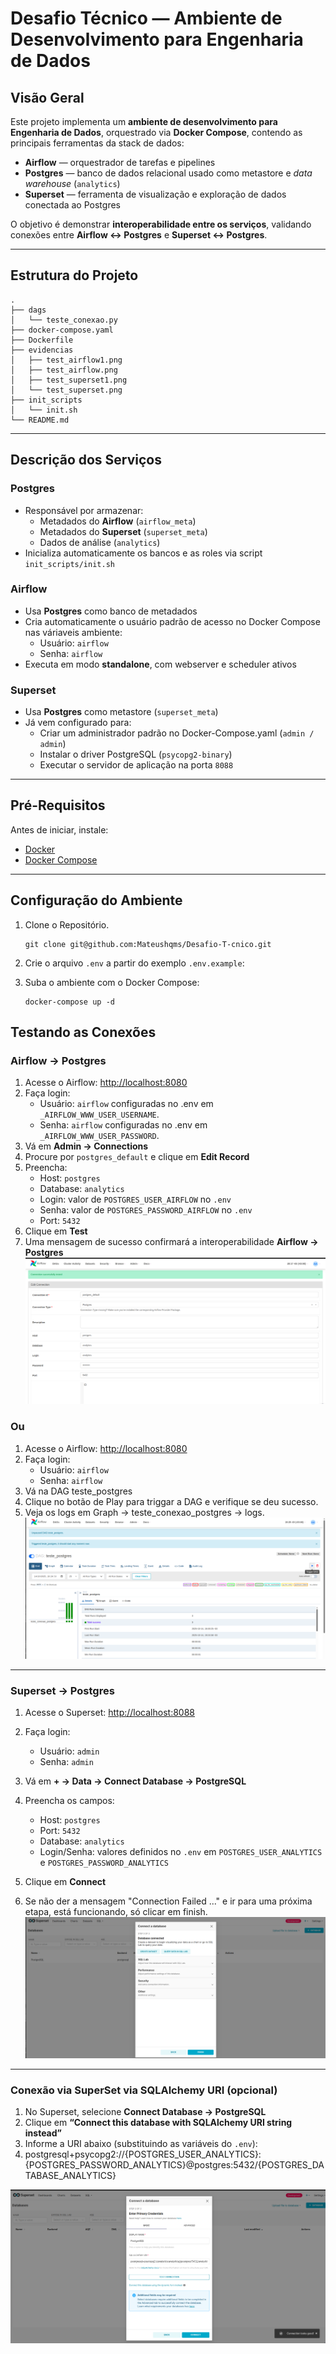 # Desafio Técnico — Ambiente de Desenvolvimento para Engenharia de Dados

## Visão Geral

Este projeto implementa um **ambiente de desenvolvimento para Engenharia de Dados**, orquestrado via **Docker Compose**, contendo as principais ferramentas da stack de dados:

- **Airflow** — orquestrador de tarefas e pipelines
- **Postgres** — banco de dados relacional usado como metastore e *data warehouse* (`analytics`)
- **Superset** — ferramenta de visualização e exploração de dados conectada ao Postgres

O objetivo é demonstrar **interoperabilidade entre os serviços**, validando conexões entre **Airflow ↔ Postgres** e **Superset ↔ Postgres**.

---

## Estrutura do Projeto
```
.
├── dags
│   └── teste_conexao.py
├── docker-compose.yaml
├── Dockerfile
├── evidencias
│   ├── test_airflow1.png
│   ├── test_airflow.png
│   ├── test_superset1.png
│   └── test_superset.png
├── init_scripts
│   └── init.sh
└── README.md
```
---

## Descrição dos Serviços

### Postgres

- Responsável por armazenar:
  - Metadados do **Airflow** (`airflow_meta`)
  - Metadados do **Superset** (`superset_meta`)
  - Dados de análise (`analytics`)
- Inicializa automaticamente os bancos e as roles via script `init_scripts/init.sh`

### Airflow

- Usa **Postgres** como banco de metadados
- Cria automaticamente o usuário padrão de acesso no Docker Compose nas váriaveis ambiente:
  - Usuário: `airflow`
  - Senha: `airflow`
- Executa em modo **standalone**, com webserver e scheduler ativos

### Superset

- Usa **Postgres** como metastore (`superset_meta`)
- Já vem configurado para:
  - Criar um administrador padrão no Docker-Compose.yaml (`admin / admin`)
  - Instalar o driver PostgreSQL (`psycopg2-binary`)
  - Executar o servidor de aplicação na porta `8088`

---

## Pré-Requisitos

Antes de iniciar, instale:

- [Docker](https://docs.docker.com/get-docker/)
- [Docker Compose](https://docs.docker.com/compose/install/)
---

## Configuração do Ambiente

1. Clone o Repositório.
   ```
   git clone git@github.com:Mateushqms/Desafio-T-cnico.git
   ```
2. Crie o arquivo `.env` a partir do exemplo `.env.example`:

2. Suba o ambiente com o Docker Compose:
    ```
    docker-compose up -d
    ```
## Testando as Conexões

### Airflow → Postgres

1. Acesse o Airflow: [http://localhost:8080](http://localhost:8080)
2. Faça login:
   - Usuário: `airflow` configuradas no .env em `_AIRFLOW_WWW_USER_USERNAME`.
   - Senha: `airflow` configuradas no .env em `_AIRFLOW_WWW_USER_PASSWORD`.
3. Vá em **Admin → Connections**
4. Procure por `postgres_default` e clique em **Edit Record**
5. Preencha:
   - Host: `postgres`
   - Database: `analytics`
   - Login: valor de `POSTGRES_USER_AIRFLOW` no `.env`
   - Senha: valor de `POSTGRES_PASSWORD_AIRFLOW` no `.env`
   - Port: `5432`
6. Clique em **Test**
7. Uma mensagem de sucesso confirmará a interoperabilidade **Airflow → Postgres**
![](/evidencias/test_airflow1.png)
### Ou 

1. Acesse o Airflow: [http://localhost:8080](http://localhost:8080)
2. Faça login:
   - Usuário: `airflow`
   - Senha: `airflow`
3. Vá na DAG teste_postgres
4. Clique no botão de Play para triggar a DAG e verifique se deu sucesso.
5. Veja os logs em Graph -> teste_conexao_postgres -> logs.
![](/evidencias/test_airflow.png)

---

### Superset → Postgres

1. Acesse o Superset: [http://localhost:8088](http://localhost:8088)
2. Faça login:
   - Usuário: `admin`
   - Senha: `admin`
3. Vá em **+ → Data → Connect Database → PostgreSQL**
4. Preencha os campos:
   - Host: `postgres`
   - Port: `5432`
   - Database: `analytics`
   - Login/Senha: valores definidos no `.env` em `POSTGRES_USER_ANALYTICS` e `POSTGRES_PASSWORD_ANALYTICS`

5. Clique em **Connect**
6. Se não der a mensagem "Connection Failed ..." e ir para uma próxima etapa, está funcionando, só clicar em finish.
![](/evidencias/test_superset1.png)

---

### Conexão via SuperSet via SQLAlchemy URI (opcional)

1. No Superset, selecione **Connect Database → PostgreSQL**
2. Clique em **“Connect this database with SQLAlchemy URI string instead”**
3. Informe a URI abaixo (substituindo as variáveis do `.env`):
4. postgresql+psycopg2://{POSTGRES_USER_ANALYTICS}:{POSTGRES_PASSWORD_ANALYTICS}@postgres:5432/{POSTGRES_DATABASE_ANALYTICS}

![](/evidencias/test_superset.png)